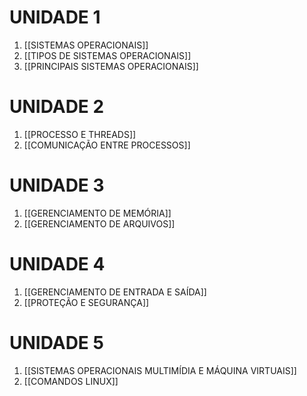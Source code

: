 # UNIDADE 1
1. [[SISTEMAS OPERACIONAIS]]
2. [[TIPOS DE SISTEMAS OPERACIONAIS]]
3. [[PRINCIPAIS SISTEMAS OPERACIONAIS]]

# UNIDADE 2
1. [[PROCESSO E THREADS]]
1. [[COMUNICAÇÃO ENTRE PROCESSOS]]

# UNIDADE 3
1. [[GERENCIAMENTO DE MEMÓRIA]]
2. [[GERENCIAMENTO DE ARQUIVOS]]

# UNIDADE 4
1. [[GERENCIAMENTO DE ENTRADA E SAÍDA]]
2. [[PROTEÇÃO E SEGURANÇA]]

# UNIDADE 5
1. [[SISTEMAS OPERACIONAIS MULTIMÍDIA E MÁQUINA VIRTUAIS]]
2. [[COMANDOS LINUX]]
